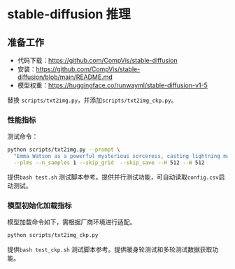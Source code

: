 # stable-diffusion 推理


## 准备工作

- 代码下载：https://github.com/CompVis/stable-diffusion
- 安装：https://github.com/CompVis/stable-diffusion/blob/main/README.md
- 模型权重：https://huggingface.co/runwayml/stable-diffusion-v1-5

替换 `scripts/txt2img.py`，并添加`scripts/txt2img_ckp.py`。


### 性能指标

测试命令：

```bash
python scripts/txt2img.py --prompt \
  "Emma Watson as a powerful mysterious sorceress, casting lightning magic, detailed clothing, digital painting" \
  --plms --n_samples 1 --skip_grid  --skip_save --H 512 --W 512
```
提供`bash test.sh` 测试脚本参考。提供并行测试功能，可自动读取`config.csv`启动测试。



### 模型初始化加载指标
模型加载命令如下，需根据厂商环境进行适配。
```bash
python scripts/txt2img_ckp.py
```

提供`bash test_ckp.sh` 测试脚本参考。提供暖身轮测试和多轮测试数据获取功能。


